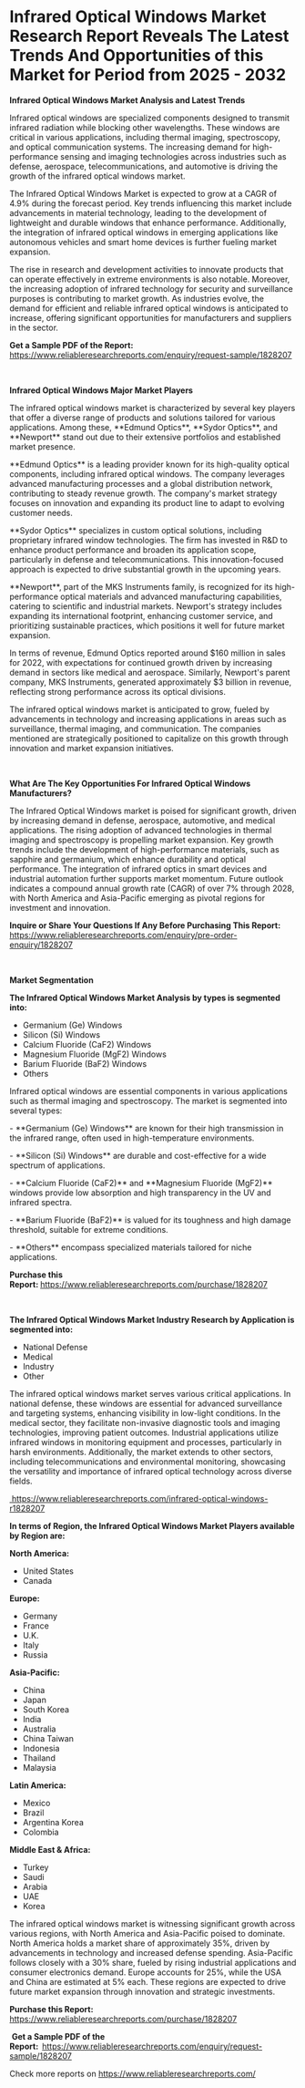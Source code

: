 <p><h1>Infrared Optical Windows Market Research Report Reveals The Latest Trends And Opportunities of this Market for Period from 2025 - 2032</h1></p><p><strong>Infrared Optical Windows Market Analysis and Latest Trends</strong></p>
<p><p>Infrared optical windows are specialized components designed to transmit infrared radiation while blocking other wavelengths. These windows are critical in various applications, including thermal imaging, spectroscopy, and optical communication systems. The increasing demand for high-performance sensing and imaging technologies across industries such as defense, aerospace, telecommunications, and automotive is driving the growth of the infrared optical windows market.</p><p>The Infrared Optical Windows Market is expected to grow at a CAGR of 4.9% during the forecast period. Key trends influencing this market include advancements in material technology, leading to the development of lightweight and durable windows that enhance performance. Additionally, the integration of infrared optical windows in emerging applications like autonomous vehicles and smart home devices is further fueling market expansion. </p><p>The rise in research and development activities to innovate products that can operate effectively in extreme environments is also notable. Moreover, the increasing adoption of infrared technology for security and surveillance purposes is contributing to market growth. As industries evolve, the demand for efficient and reliable infrared optical windows is anticipated to increase, offering significant opportunities for manufacturers and suppliers in the sector.</p></p>
<p><strong>Get a Sample PDF of the Report:&nbsp;</strong> <a href="https://www.reliableresearchreports.com/enquiry/request-sample/1828207?utm_campaign=3022&utm_medium=2&utm_source=Github&utm_content=ia&utm_term=03042025&utm_id=infrared-optical-windows">https://www.reliableresearchreports.com/enquiry/request-sample/1828207</a></p>
<p>&nbsp;</p>
<p><strong>Infrared Optical Windows Major Market Players</strong></p>
<p><p>The infrared optical windows market is characterized by several key players that offer a diverse range of products and solutions tailored for various applications. Among these, **Edmund Optics**, **Sydor Optics**, and **Newport** stand out due to their extensive portfolios and established market presence.</p><p>**Edmund Optics** is a leading provider known for its high-quality optical components, including infrared optical windows. The company leverages advanced manufacturing processes and a global distribution network, contributing to steady revenue growth. The company's market strategy focuses on innovation and expanding its product line to adapt to evolving customer needs.</p><p>**Sydor Optics** specializes in custom optical solutions, including proprietary infrared window technologies. The firm has invested in R&D to enhance product performance and broaden its application scope, particularly in defense and telecommunications. This innovation-focused approach is expected to drive substantial growth in the upcoming years.</p><p>**Newport**, part of the MKS Instruments family, is recognized for its high-performance optical materials and advanced manufacturing capabilities, catering to scientific and industrial markets. Newport's strategy includes expanding its international footprint, enhancing customer service, and prioritizing sustainable practices, which positions it well for future market expansion.</p><p>In terms of revenue, Edmund Optics reported around $160 million in sales for 2022, with expectations for continued growth driven by increasing demand in sectors like medical and aerospace. Similarly, Newport's parent company, MKS Instruments, generated approximately $3 billion in revenue, reflecting strong performance across its optical divisions.</p><p>The infrared optical windows market is anticipated to grow, fueled by advancements in technology and increasing applications in areas such as surveillance, thermal imaging, and communication. The companies mentioned are strategically positioned to capitalize on this growth through innovation and market expansion initiatives.</p></p>
<p>&nbsp;</p>
<p><strong>What Are The Key Opportunities For Infrared Optical Windows Manufacturers?</strong></p>
<p><p>The Infrared Optical Windows market is poised for significant growth, driven by increasing demand in defense, aerospace, automotive, and medical applications. The rising adoption of advanced technologies in thermal imaging and spectroscopy is propelling market expansion. Key growth trends include the development of high-performance materials, such as sapphire and germanium, which enhance durability and optical performance. The integration of infrared optics in smart devices and industrial automation further supports market momentum. Future outlook indicates a compound annual growth rate (CAGR) of over 7% through 2028, with North America and Asia-Pacific emerging as pivotal regions for investment and innovation.</p></p>
<p><strong>Inquire or Share Your Questions If Any Before Purchasing This Report:</strong> <a href="https://www.reliableresearchreports.com/enquiry/pre-order-enquiry/1828207?utm_campaign=3022&utm_medium=2&utm_source=Github&utm_content=ia&utm_term=03042025&utm_id=infrared-optical-windows">https://www.reliableresearchreports.com/enquiry/pre-order-enquiry/1828207</a></p>
<p>&nbsp;</p>
<p><strong>Market Segmentation</strong></p>
<p><strong>The Infrared Optical Windows Market Analysis by types is segmented into:</strong></p>
<p><ul><li>Germanium (Ge) Windows</li><li>Silicon (Si) Windows</li><li>Calcium Fluoride (CaF2) Windows</li><li>Magnesium Fluoride (MgF2) Windows</li><li>Barium Fluoride (BaF2) Windows</li><li>Others</li></ul></p>
<p><p>Infrared optical windows are essential components in various applications such as thermal imaging and spectroscopy. The market is segmented into several types: </p><p>- **Germanium (Ge) Windows** are known for their high transmission in the infrared range, often used in high-temperature environments. </p><p>- **Silicon (Si) Windows** are durable and cost-effective for a wide spectrum of applications. </p><p>- **Calcium Fluoride (CaF2)** and **Magnesium Fluoride (MgF2)** windows provide low absorption and high transparency in the UV and infrared spectra. </p><p>- **Barium Fluoride (BaF2)** is valued for its toughness and high damage threshold, suitable for extreme conditions. </p><p>- **Others** encompass specialized materials tailored for niche applications.</p></p>
<p><strong>Purchase this Report:&nbsp;</strong><a href="https://www.reliableresearchreports.com/purchase/1828207?utm_campaign=3022&utm_medium=2&utm_source=Github&utm_content=ia&utm_term=03042025&utm_id=infrared-optical-windows">https://www.reliableresearchreports.com/purchase/1828207</a></p>
<p>&nbsp;</p>
<p><strong>The Infrared Optical Windows Market Industry Research by Application is segmented into:</strong></p>
<p><ul><li>National Defense</li><li>Medical</li><li>Industry</li><li>Other</li></ul></p>
<p><p>The infrared optical windows market serves various critical applications. In national defense, these windows are essential for advanced surveillance and targeting systems, enhancing visibility in low-light conditions. In the medical sector, they facilitate non-invasive diagnostic tools and imaging technologies, improving patient outcomes. Industrial applications utilize infrared windows in monitoring equipment and processes, particularly in harsh environments. Additionally, the market extends to other sectors, including telecommunications and environmental monitoring, showcasing the versatility and importance of infrared optical technology across diverse fields.</p></p>
<p><a href="https://www.reliableresearchreports.com/infrared-optical-windows-r1828207?utm_campaign=3022&utm_medium=2&utm_source=Github&utm_content=ia&utm_term=03042025&utm_id=infrared-optical-windows">&nbsp;https://www.reliableresearchreports.com/infrared-optical-windows-r1828207</a></p>
<p><strong>In terms of Region, the Infrared Optical Windows Market Players available by Region are:</strong></p>
<p>
    <p> <strong> North America: </strong>
        <ul>
            <li>United States</li>
            <li>Canada</li>
        </ul>
        </p> 
    <p> <strong> Europe: </strong>
        <ul>
            <li>Germany</li>
            <li>France</li>
            <li>U.K.</li>
            <li>Italy</li>
            <li>Russia</li>
        </ul>
        </p> 
    <p> <strong> Asia-Pacific: </strong>
        <ul>
            <li>China</li>
            <li>Japan</li>
            <li>South Korea</li>
            <li>India</li>
            <li>Australia</li>
            <li>China Taiwan</li>
            <li>Indonesia</li>
            <li>Thailand</li>
            <li>Malaysia</li>
        </ul>
        </p> 
    <p> <strong> Latin America: </strong>
        <ul>
            <li>Mexico</li>
            <li>Brazil</li>
            <li>Argentina Korea</li>
            <li>Colombia</li>
        </ul>
        </p> 
    <p> <strong> Middle East & Africa: </strong>
        <ul>
            <li>Turkey</li>
            <li>Saudi</li>
            <li>Arabia</li>
            <li>UAE</li>
            <li>Korea</li>
        </ul>
    </p>
    </p>
<p><p>The infrared optical windows market is witnessing significant growth across various regions, with North America and Asia-Pacific poised to dominate. North America holds a market share of approximately 35%, driven by advancements in technology and increased defense spending. Asia-Pacific follows closely with a 30% share, fueled by rising industrial applications and consumer electronics demand. Europe accounts for 25%, while the USA and China are estimated at 5% each. These regions are expected to drive future market expansion through innovation and strategic investments.</p></p>
<p><strong>Purchase this Report: </strong><a href="https://www.reliableresearchreports.com/purchase/1828207?utm_campaign=3022&utm_medium=2&utm_source=Github&utm_content=ia&utm_term=03042025&utm_id=infrared-optical-windows">https://www.reliableresearchreports.com/purchase/1828207</a></p>
<p>&nbsp;<strong>Get a Sample PDF of the Report:&nbsp;&nbsp;</strong><a href="https://www.reliableresearchreports.com/enquiry/request-sample/1828207?utm_campaign=3022&utm_medium=2&utm_source=Github&utm_content=ia&utm_term=03042025&utm_id=infrared-optical-windows">https://www.reliableresearchreports.com/enquiry/request-sample/1828207</a></p>
<p><strong></strong></p>
<p>Check more reports on <a href="https://www.reliableresearchreports.com/?utm_campaign=3022&utm_medium=2&utm_source=Github&utm_content=ia&utm_term=03042025&utm_id=infrared-optical-windows">https://www.reliableresearchreports.com/</a></p>